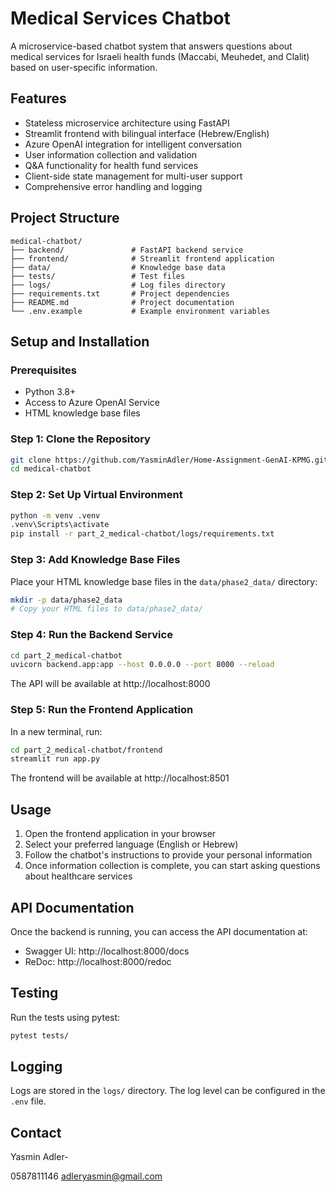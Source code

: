 # Medical Services Chatbot

A microservice-based chatbot system that answers questions about medical services for Israeli health funds (Maccabi, Meuhedet, and Clalit) based on user-specific information.

## Features

- Stateless microservice architecture using FastAPI
- Streamlit frontend with bilingual interface (Hebrew/English)
- Azure OpenAI integration for intelligent conversation
- User information collection and validation
- Q&A functionality for health fund services
- Client-side state management for multi-user support
- Comprehensive error handling and logging

## Project Structure

```
medical-chatbot/
├── backend/               # FastAPI backend service
├── frontend/              # Streamlit frontend application
├── data/                  # Knowledge base data
├── tests/                 # Test files
├── logs/                  # Log files directory
├── requirements.txt       # Project dependencies
├── README.md              # Project documentation
└── .env.example           # Example environment variables
```

## Setup and Installation

### Prerequisites

- Python 3.8+
- Access to Azure OpenAI Service
- HTML knowledge base files

### Step 1: Clone the Repository

```bash
git clone https://github.com/YasminAdler/Home-Assignment-GenAI-KPMG.git
cd medical-chatbot
```

### Step 2: Set Up Virtual Environment

```bash
python -m venv .venv
.venv\Scripts\activate
pip install -r part_2_medical-chatbot/logs/requirements.txt
```


### Step 3: Add Knowledge Base Files

Place your HTML knowledge base files in the `data/phase2_data/` directory:

```bash
mkdir -p data/phase2_data
# Copy your HTML files to data/phase2_data/
```

### Step 4: Run the Backend Service

```bash
cd part_2_medical-chatbot
uvicorn backend.app:app --host 0.0.0.0 --port 8000 --reload
```

The API will be available at http://localhost:8000

### Step 5: Run the Frontend Application

In a new terminal, run:

```bash
cd part_2_medical-chatbot/frontend
streamlit run app.py
```

The frontend will be available at http://localhost:8501

## Usage

1. Open the frontend application in your browser
2. Select your preferred language (English or Hebrew)
3. Follow the chatbot's instructions to provide your personal information
4. Once information collection is complete, you can start asking questions about healthcare services

## API Documentation

Once the backend is running, you can access the API documentation at:
- Swagger UI: http://localhost:8000/docs
- ReDoc: http://localhost:8000/redoc

## Testing

Run the tests using pytest:

```bash
pytest tests/
```

## Logging

Logs are stored in the `logs/` directory. The log level can be configured in the `.env` file.


## Contact

Yasmin Adler- 

0587811146
adleryasmin@gmail.com

